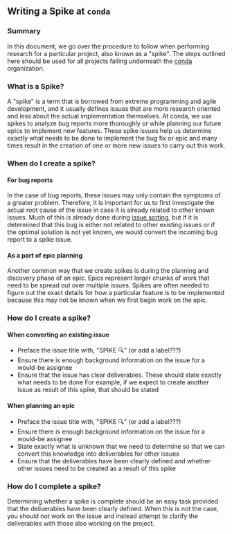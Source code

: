 ## Writing a Spike at `conda`

### Summary

In this document, we go over the procedure to follow when performing research for a
particular project, also known as a "spike". The steps outlined here should be used
for all projects falling underneath the [conda](github.com/conda) organization.

### What is a Spike?

A "spike" is a term that is borrowed from extreme programming and agile development,
and it usually defines issues that are more research oriented and less about the actual
implementation themselves. At conda, we use spikes to analyze bug reports
more thoroughly or while planning our future epics to implement new features. These spike
issues help us determine exactly what needs to be done to implement the bug fix or epic and
many times result in the creation of one or more new issues to carry out this work.

### When do I create a spike?

#### For bug reports

In the case of bug reports, these issues may only contain the symptoms of a greater problem. Therefore,
it is important for us to first investigate the actual root cause of the issue in case it is
already related to other known issues. Much of this is already done during [issue sorting](./ISSUE_SORTING.md),
but if it is determined that this bug is either not related to other existing issues or if the
optimal solution is not yet known, we would convert the incoming bug report to a spike issue.

#### As a part of epic planning

Another common way that we create spikes is during the planning and discovery phase of an epic.
Epics represent larger chunks of work that need to be spread out over multiple issues. Spikes are
often needed to figure out the exact details for how a particular feature is to be implemented
because this may not be known when we first begin work on the epic.

### How do I create a spike?

#### When converting an existing issue

- Preface the issue title with, "SPIKE 🔍" (or add a label???)
- Ensure there is enough background information on the issue for a would-be assignee
- Ensure that the issue has clear deliverables. These should state exactly what needs to be done
  For example, if we expect to create another issue as result of this spike, that should be stated

#### When planning an epic

- Preface the issue title with, "SPIKE 🔍" (or add a label???)
- Ensure there is enough background information on the issue for a would-be assignee
- State exactly what is unknown that we need to determine so that we can convert this
  knowledge into deliverables for other issues
- Ensure that the deliverables have been clearly defined and whether other issues
  need to be created as a result of this spike

### How do I complete a spike?

Determining whether a spike is complete should be an easy task provided
that the deliverables have been clearly defined. When this is not the case, you should
not work on the issue and instead attempt to clarify the deliverables with those also
working on the project.